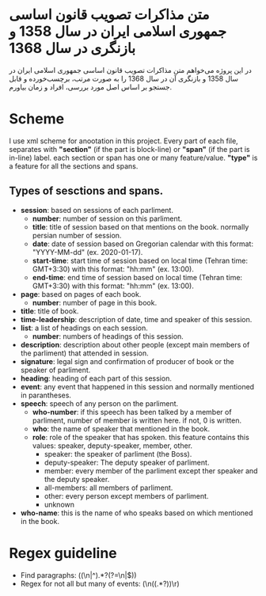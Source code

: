 # متن مذاکرات تصویب قانون اساسی جمهوری اسلامی ایران در سال 1358 و بازنگری در سال 1368

در این پروژه می‌خواهم متن مذاکرات تصویب قانون اساسی جمهوری اسلامی ایران در سال 1358 و بازنگری آن در سال 1368 را به صورت مرتب، برچسب‌خورده و قابل جستجو بر اساس اصل مورد بررسی، افراد و زمان بیاورم.

# Scheme
I use xml scheme for anootation in this project. Every part of each file, separates with **"section"** (if the part is block-line) or **"span"** (if the part is in-line) label. each section or span has one or many feature/value. **"type"** is a feature for all the sections and spans.

## Types of sesctions and spans.
- **session**: based on sessions of each parliment.
	* __number__: number of session on this parliment.
	* __title__: title of session based on that mentions on the book. normally persian number of session.
	* __date__: date of session based on Gregorian calendar with this format: "YYYY-MM-dd" (ex. 2020-01-17).
	* __start-time__: start time of session based on local time (Tehran time: GMT+3:30) with this format: "hh:mm" (ex. 13:00).
	* __end-time__: end time of session based on local time (Tehran time: GMT+3:30) with this format: "hh:mm" (ex. 13:00).
- **page**: based on pages of each book.
	* __number__: number of page in this book.
- **title**: title of book.
- **time-leadership**: description of date, time and speaker of this session.
- **list**: a list of headings on each session.
	* __number__: numbers of headings of this session.
- **description**: description about other people (except main members of the parliment) that attended in session.
- **signature**: legal sign and confirmation of producer of book or the speaker of parliment.
- **heading**: heading of each part of this session.
- **event**: any event that happened in this session and normally mentioned in parantheses.
- **speech**: speech of any person on the parliment. 
	* __who-number__: if this speech has been talked by a member of parliment, number of member is written here. if not, 0 is written.
	* __who__: the name of speaker that mentioned in the book.
	* __role__: role of the speaker that has spoken. this feature contains this values: speaker, deputy-speaker, member, other.
		* speaker: the speaker of parliment (the Boss).
		* deputy-speaker: The deputy speaker of parliment.
		* member: every member of the parliment except ther speaker and the deputy speaker.
		* all-members: all members of parliment.
		* other: every person except members of parliment.
		* unknown
- **who-name**: this is the name of who speaks based on which mentioned in the book.
# Regex guideline
- Find paragraphs: ((\n|^).*?(?=\n|$))
- Regex for not all but many of events: (\n(\(.*?\))\r)